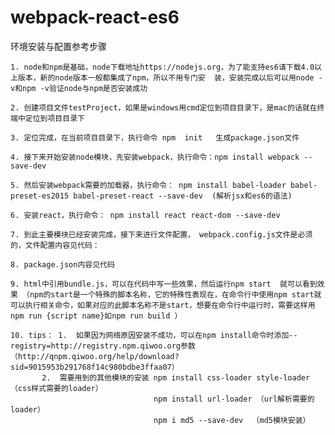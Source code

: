 # webpack-react-es6
环境安装与配置参考步骤   

	1. node和npm是基础，node下载地址https://nodejs.org，为了能支持es6请下载4.0以上版本，新的node版本一般都集成了npm，所以不用专门安  装，安装完成以后可以用node -v和npm -v验证node与npm是否安装成功

	2. 创建项目文件testProject，如果是windows用cmd定位到项目目录下，是mac的话就在终端中定位到项目目录下

	3. 定位完成，在当前项目目录下，执行命令 npm  init   生成package.json文件

	4. 接下来开始安装node模块，先安装webpack，执行命令：npm install webpack --save-dev

	5. 然后安装webpack需要的加载器，执行命令： npm install babel-loader babel-preset-es2015 babel-preset-react --save-dev  (解析jsx和es6的语法)

	6. 安装react，执行命令： npm install react react-dom --save-dev

	7. 到此主要模块已经安装完成，接下来进行文件配置， webpack.config.js文件是必须的，文件配置内容见代码：

	8. package.json内容见代码  
                                                                                       
	9. html中引用bundle.js，可以在代码中写一些效果，然后运行npm start  就可以看到效果 （npm的start是一个特殊的脚本名称，它的特殊性表现在，在命令行中使用npm start就可以执行相关命令，如果对应的此脚本名称不是start，想要在命令行中运行时，需要这样用npm run {script name}如npm run build ）

	10. tips： 1.  如果因为网络原因安装不成功，可以在npm install命令时添加--registry=http://registry.npm.qiwoo.org参数  （http://qnpm.qiwoo.org/help/download?sid=9015953b291768f14c980bdbe3ffaa07）   
           2.  需要用到的其他模块的安装 npm install css-loader style-loader （css样式需要的loader）     
                                    npm install url-loader （url解析需要的loader）   
                                    npm i md5 --save-dev  （md5模块安装）



    
